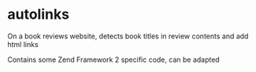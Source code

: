 # autolinks
On a book reviews website, detects book titles in review contents and add html links

Contains some Zend Framework 2 specific code, can be adapted
